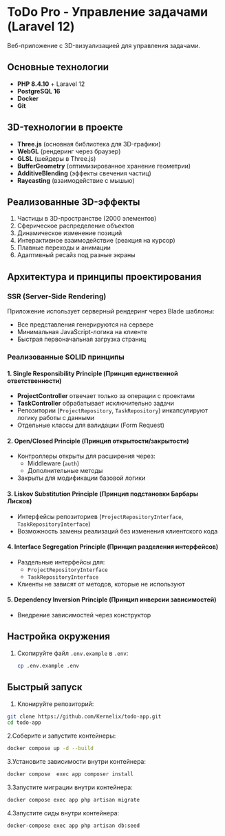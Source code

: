 # ToDo Pro - Управление задачами (Laravel 12)

Веб-приложение с 3D-визуализацией для управления задачами.

## Основные технологии
- **PHP 8.4.10** + Laravel 12
- **PostgreSQL 16**
- **Docker**
- **Git**

## 3D-технологии в проекте
- **Three.js** (основная библиотека для 3D-графики)
- **WebGL** (рендеринг через браузер)
- **GLSL** (шейдеры в Three.js)
- **BufferGeometry** (оптимизированное хранение геометрии)
- **AdditiveBlending** (эффекты свечения частиц)
- **Raycasting** (взаимодействие с мышью)

## Реализованные 3D-эффекты
1. Частицы в 3D-пространстве (2000 элементов)
2. Сферическое распределение объектов
3. Динамическое изменение позиций
4. Интерактивное взаимодействие (реакция на курсор)
5. Плавные переходы и анимации
6. Адаптивный ресайз под разные экраны

## Архитектура и принципы проектирования

### SSR (Server-Side Rendering)
Приложение использует серверный рендеринг через Blade шаблоны:
- Все представления генерируются на сервере
- Минимальная JavaScript-логика на клиенте
- Быстрая первоначальная загрузка страниц

### Реализованные SOLID принципы

#### 1. Single Responsibility Principle (Принцип единственной ответственности)
- **ProjectController** отвечает только за операции с проектами
- **TaskController** обрабатывает исключительно задачи
- Репозитории (`ProjectRepository`, `TaskRepository`) инкапсулируют логику работы с данными
- Отдельные классы для валидации (Form Request)

#### 2. Open/Closed Principle (Принцип открытости/закрытости)
- Контроллеры открыты для расширения через:
    - Middleware (`auth`)
    - Дополнительные методы
- Закрыты для модификации базовой логики

#### 3. Liskov Substitution Principle (Принцип подстановки Барбары Лисков)
- Интерфейсы репозиториев (`ProjectRepositoryInterface`, `TaskRepositoryInterface`)
- Возможность замены реализаций без изменения клиентского кода

#### 4. Interface Segregation Principle (Принцип разделения интерфейсов)
- Раздельные интерфейсы для:
    - `ProjectRepositoryInterface`
    - `TaskRepositoryInterface`
- Клиенты не зависят от методов, которые не используют

#### 5. Dependency Inversion Principle (Принцип инверсии зависимостей)
- Внедрение зависимостей через конструктор


## Настройка окружения

1. Скопируйте файл `.env.example` в `.env`:
   ```bash
   cp .env.example .env
   

## Быстрый запуск

1. Клонируйте репозиторий:
```bash
git clone https://github.com/Kernelix/todo-app.git
cd todo-app
```

2.Соберите и запустите контейнеры:
```bash 
docker compose up -d --build
```
3.Установите зависимости внутри контейнера:
```bash 
docker compose  exec app composer install
```

3.Запустите миграции внутри контейнера:
```bash 
docker compose exec app php artisan migrate
```

4.Запустите сиды внутри контейнера:
```bash 
docker-compose exec app php artisan db:seed
```


